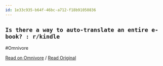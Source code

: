```yaml
---
id: 1e33c935-b64f-46bc-a712-f18b91050836
---
```


## `Is there a way to auto-translate an entire e-book? : r/kindle`
#Omnivore

[Read on Omnivore](https://omnivore.app/me/is-there-a-way-to-auto-translate-an-entire-e-book-r-kindle-19224709f4d) / [Read Original](https://www.reddit.com/r/kindle/comments/11qmkgu/is_there_a_way_to_autotranslate_an_entire_ebook/)


